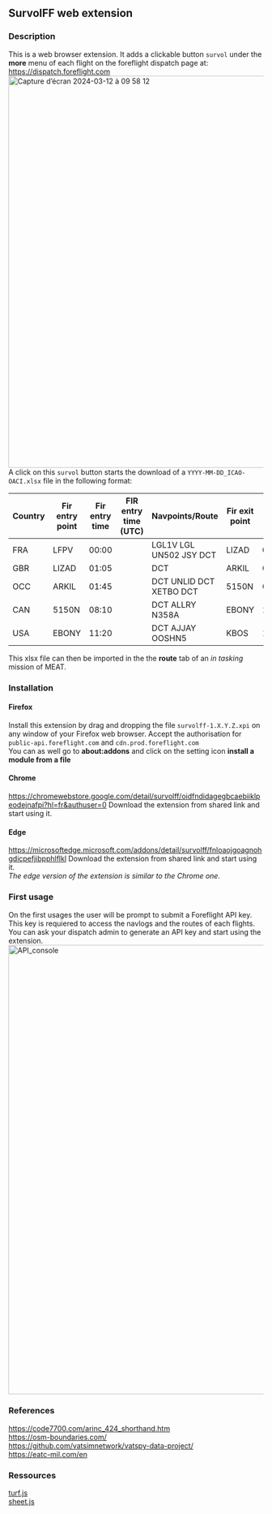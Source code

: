 ## SurvolFF web extension

### Description
This is a web browser extension. It adds a clickable button `survol` under the **more** menu of each flight on the foreflight dispatch page at: https://dispatch.foreflight.com \
<img width="773" alt="Capture d’écran 2024-03-12 à 09 58 12" src="https://github.com/inis17/survolFF/assets/56741837/138f4c08-6d7e-4924-b71f-979f45739ff2"> \
A click on this `survol` button starts the download of a `YYYY-MM-DD_ICAO-OACI.xlsx` file in the following format:

| Country | Fir entry point | Fir entry time | FIR entry time (UTC) | Navpoints/Route                                                 | Fir exit point | Fir exit time | FIR exit time (UTC) | FL  | TAS |
| ------- | --------------- | -------------- | -------------------- | --------------------------------------------------------------- | -------------- | ------------- | ------------------- | --- | --- |
| FRA     | LFPV            | 00:00          |                      | LGL1V LGL UN502 JSY DCT                                         | LIZAD          | 01:05         |                     | 400 | 246 |
| GBR     | LIZAD           | 01:05          |                      | DCT                                                             | ARKIL          | 01:45         |                     | 400 | 246 |
| OCC     | ARKIL           | 01:45          |                      | DCT UNLID DCT XETBO DCT | 5150N          | 08:10         |                     | 400 | 246 |
| CAN     | 5150N           | 08:10          |                      | DCT ALLRY N358A                                                 | EBONY          | 11:20         |                     | 400 | 246 |
| USA     | EBONY           | 11:20          |                      | DCT AJJAY OOSHN5                                                | KBOS           | 12:20         |                     | 400 | 246 |


This xlsx file can then be imported in the the **route** tab of an *in tasking* mission of MEAT.
### Installation
#### Firefox
Install this extension by drag and dropping the file `survolff-1.X.Y.Z.xpi` on any window of your Firefox web browser. Accept the authorisation for `public-api.foreflight.com` and `cdn.prod.foreflight.com` \
You can as well go to **about:addons** and click on the setting icon **install a module from a file**
#### Chrome
https://chromewebstore.google.com/detail/survolff/oidfndidagegbcaebiiklpeodejnafpi?hl=fr&authuser=0
Download the extension from shared link and start using it.
#### Edge
https://microsoftedge.microsoft.com/addons/detail/survolff/fnloaojgoagnohgdicpefjibpphlflkl
Download the extension from shared link and start using it. \
*The edge version of the extension is similar to the Chrome one.*
### First usage
On the first usages the user will be prompt to submit a Foreflight API key. This key is requiered to access the navlogs and the routes of each flights.
You can ask your dispatch admin to generate an API key and start using the extension.
<img width="886" alt="API_console" src="https://github.com/inis17/survolFF/assets/56741837/b8b3fc52-f120-4e82-b40f-943ad41d915d">
### References
https://code7700.com/arinc_424_shorthand.htm \
https://osm-boundaries.com/ \
https://github.com/vatsimnetwork/vatspy-data-project/ \
https://eatc-mil.com/en
### Ressources
[turf.js](https://turfjs.org "Turfjs's Homepage") \
[sheet.js](https://sheetjs.com "Sheet.js' Homepage")
